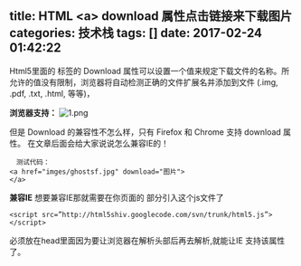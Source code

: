 title: HTML &lt;a&gt; download 属性点击链接来下载图片
categories: 技术栈
tags: []
date: 2017-02-24 01:42:22
---
Html5里面的 标签的 Download 属性可以设置一个值来规定下载文件的名称。所允许的值没有限制，浏览器将自动检测正确的文件扩展名并添加到文件 (.img, .pdf, .txt, .html, 等等)，

**浏览器支持：**
![1.png][1]

但是 Download 的兼容性不怎么样，只有 Firefox 和 Chrome 支持 download 属性。
在文章后面会给大家说说怎么兼容IE的！

    　测试代码：
    <a href="imges/ghostsf.jpg" download="图片">
    </a>

**兼容IE**
想要兼容IE那就需要在你页面的 <head></head> 部分引入这个js文件了

    <script src=”http://html5shiv.googlecode.com/svn/trunk/html5.js”></script>

必须放在head里面因为要让浏览器在解析头部后再去解析<body>,就能让IE 支持该属性了。


  [1]: http://www.ghostsf.com/usr/uploads/2017/02/124067711.png
